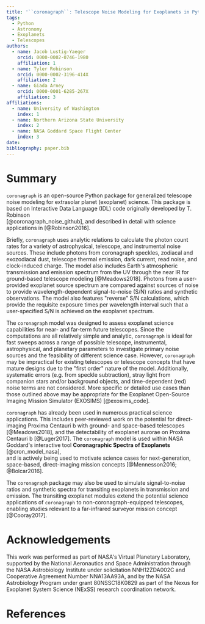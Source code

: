 ```yaml
---
title: '``coronagraph``: Telescope Noise Modeling for Exoplanets in Python'
tags:
  - Python
  - Astronomy
  - Exoplanets
  - Telescopes
authors:
  - name: Jacob Lustig-Yaeger
    orcid: 0000-0002-0746-1980
    affiliation: 1
  - name: Tyler Robinson
    orcid: 0000-0002-3196-414X
    affiliation: 2
  - name: Giada Arney
    orcid: 0000-0001-6285-267X
    affiliation: 3
affiliations:
  - name: University of Washington
    index: 1
  - name: Northern Arizona State University
    index: 2
  - name: NASA Goddard Space Flight Center
    index: 3
date:
bibliography: paper.bib
---
```


# Summary

``coronagraph`` is an open-source Python package for generalized telescope noise
modeling for extrasolar planet (exoplanet) science. This package is based on
Interactive Data Language (IDL) code originally developed by T. Robinson  
[@coronagraph_noise_github], and described in detail with science applications
in [@Robinson2016].

Briefly, ``coronagraph`` uses analytic relations to calculate the photon count
rates for a variety of astrophysical, telescope, and
instrumental noise sources. These include photons from
coronagraph speckles, zodiacal and exozodiacal dust, telescope thermal emission,
dark current, read noise, and clock-induced charge.
The model also includes Earth's atmospheric
transmission and emission spectrum from the UV through the near IR for
ground-based telescope modeling [@Meadows2018]. Photons from a user-provided
exoplanet source spectrum are compared against sources of noise to provide
wavelength-dependent signal-to-noise (S/N) ratios and synthetic observations.
The model also features "reverse" S/N calculations, which provide the requisite
exposure times per wavelength interval such that a user-specified S/N is
achieved on the exoplanet spectrum.

The ``coronagraph`` model was designed to assess exoplanet science capabilities
for near- and far-term future telescopes. Since the computations are all
relatively simple and analytic, ``coronagraph`` is ideal for fast sweeps across
a range of possible telescope, instrumental, astrophysical, and planetary
parameters to investigate primary noise sources and the feasibility of different
science case. However, ``coronagraph`` may be impractical for existing
telescopes or telescope concepts that have mature designs due to the
"first order" nature of the model.
Additionally, systematic errors (e.g. from speckle subtraction), stray light
from companion stars and/or background objects, and time-dependent (red) noise
terms are not considered. More specific or detailed use cases than those
outlined above may be appropriate for the Exoplanet Open-Source Imaging Mission
Simulator (EXOSIMS) [@exosims_code].

``coronagraph`` has already been used in numerous practical science
applications. This includes peer-reviewed work on the potential for
direct-imaging Proxima Centauri b with ground- and space-based telescopes
[@Meadows2018], and the detectability of exoplanet aurorae on Proxima Centauri b
[@Luger2017]. The ``coronagraph`` model is used within NASA Goddard's
interactive tool **Coronagraphic Spectra of Exoplanets** [@cron_model_nasa],   
and is actively being used to motivate science cases for next-generation,
space-based, direct-imaging mission concepts [@Mennesson2016; @Bolcar2016].

The ``coronagraph`` package may also be used to simulate signal-to-noise ratios
and synthetic spectra for transiting exoplanets in transmission and emission.
The transiting exoplanet modules extend the potential science applications of
``coronagraph`` to non-coronagraph-equipped telescopes, enabling studies
relevant to a far-infrared surveyor mission concept [@Cooray2017].

# Acknowledgements

This work was performed as part of NASA's Virtual Planetary Laboratory,
supported by the National Aeronautics and Space Administration through the NASA
Astrobiology Institute under solicitation NNH12ZDA002C and Cooperative Agreement
Number NNA13AA93A, and by the NASA Astrobiology Program under grant
80NSSC18K0829 as part of the Nexus for Exoplanet System Science (NExSS)
research coordination network.

# References
